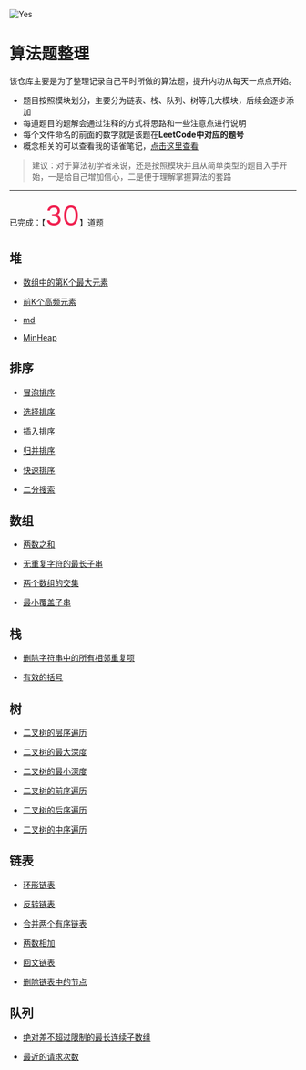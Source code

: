 
![Yes](https://qiniu.lqh.kim/banner1.jpg)
# 算法题整理

该仓库主要是为了整理记录自己平时所做的算法题，提升内功从每天一点点开始。

- 题目按照模块划分，主要分为链表、栈、队列、树等几大模块，后续会逐步添加
- 每道题目的题解会通过注释的方式将思路和一些注意点进行说明
- 每个文件命名的前面的数字就是该题在**LeetCode中对应的题号**
- 概念相关的可以查看我的语雀笔记，[点击这里查看](https://www.yuque.com/callmew/blog/qdou1k)

> 建议：对于算法初学者来说，还是按照模块并且从简单类型的题目入手开始，一是给自己增加信心，二是便于理解掌握算法的套路

---

 已完成：【<font color=#f0215 size=72>30</font>】道题
## 堆
- [数组中的第K个最大元素](/堆/215.数组中的第K个最大元素.md)
    
- [前K个高频元素](/堆/347.前K个高频元素.md)
    
- [md](/堆/合并两个有序链表.md)
    
- [MinHeap](/堆/实现.MinHeap.js)
    
## 排序
- [冒泡排序](/排序/1.冒泡排序.md)
    
- [选择排序](/排序/2.选择排序.md)
    
- [插入排序](/排序/3.插入排序.md)
    
- [归并排序](/排序/4.归并排序.md)
    
- [快速排序](/排序/5.快速排序.md)
    
- [二分搜索](/排序/6.二分搜索.md)
    
## 数组
- [两数之和](/数组/1.两数之和.md)
    
- [无重复字符的最长子串](/数组/3.无重复字符的最长子串.md)
    
- [两个数组的交集](/数组/349.两个数组的交集.md)
    
- [最小覆盖子串](/数组/76.最小覆盖子串.md)
    
## 栈
- [删除字符串中的所有相邻重复项](/栈/1047.删除字符串中的所有相邻重复项.md)
    
- [有效的括号](/栈/20.有效的括号.md)
    
## 树
- [二叉树的层序遍历](/树/102.二叉树的层序遍历.md)
    
- [二叉树的最大深度](/树/104.二叉树的最大深度.md)
    
- [二叉树的最小深度](/树/111.二叉树的最小深度.md)
    
- [二叉树的前序遍历](/树/144.二叉树的前序遍历.md)
    
- [二叉树的后序遍历](/树/145.二叉树的后序遍历.md)
    
- [二叉树的中序遍历](/树/94.二叉树的中序遍历.md)
    
## 链表
- [环形链表](/链表/141.环形链表.js)
    
- [反转链表](/链表/206.反转链表.js)
    
- [合并两个有序链表](/链表/21.合并两个有序链表.md)
    
- [两数相加](/链表/22.两数相加.js)
    
- [回文链表](/链表/234.回文链表.js)
    
- [删除链表中的节点](/链表/237.删除链表中的节点.js)
    
## 队列
- [绝对差不超过限制的最长连续子数组](/队列/1438.绝对差不超过限制的最长连续子数组.js)
    
- [最近的请求次数](/队列/933.最近的请求次数.js)
    